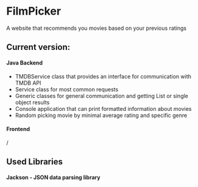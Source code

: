 # FilmPicker
A website that recommends you movies based on your previous ratings

## Current version:

#### Java Backend
* TMDBService class that provides an interface for communication with TMDB API
* Service class for most common requests
* Generic classes for general communication and getting List or single object results
* Console application that can print formatted information about movies
* Random picking movie by minimal average rating and specific genre

#### Frontend
/

## Used Libraries

#### Jackson - JSON data parsing library
